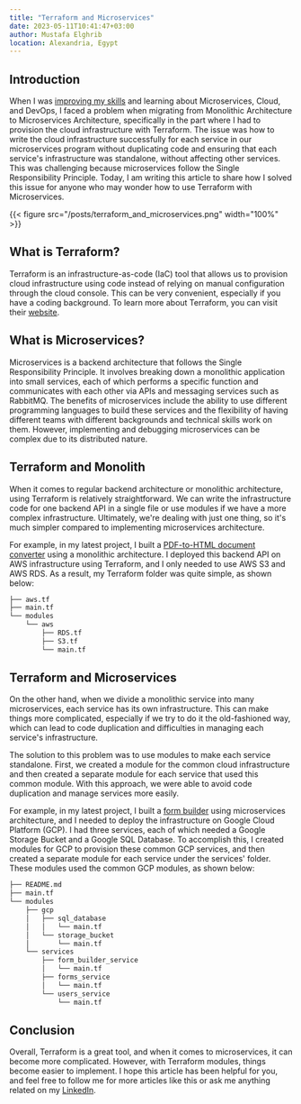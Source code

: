 ```yaml
---
title: "Terraform and Microservices"
date: 2023-05-11T10:41:47+03:00
author: Mustafa Elghrib
location: Alexandria, Egypt
---
```


## Introduction
When I was [improving my skills](https://www.linkedin.com/posts/mustafaelghrib_i-recently-improved-my-skills-in-microservices-activity-7050936883920388096-_n3h) 
and learning about Microservices, Cloud, and DevOps, I faced a problem when migrating from Monolithic 
Architecture to Microservices Architecture, specifically in the part where I had to provision the 
cloud infrastructure with Terraform. The issue was how to write the cloud infrastructure successfully 
for each service in our microservices program without duplicating code and ensuring that each service's 
infrastructure was standalone, without affecting other services. This was challenging because 
microservices follow the Single Responsibility Principle. Today, I am writing this article to 
share how I solved this issue for anyone who may wonder how to use Terraform with Microservices.

{{< figure src="/posts/terraform_and_microservices.png" width="100%" >}}

## What is Terraform?
Terraform is an infrastructure-as-code (IaC) tool that allows us to provision cloud infrastructure 
using code instead of relying on manual configuration through the cloud console. This can be very 
convenient, especially if you have a coding background. To learn more about Terraform, you can 
visit their [website](https://www.terraform.io).

## What is Microservices?
Microservices is a backend architecture that follows the Single Responsibility Principle. 
It involves breaking down a monolithic application into small services, each of which performs 
a specific function and communicates with each other via APIs and messaging services such as 
RabbitMQ. The benefits of microservices include the ability to use different programming languages 
to build these services and the flexibility of having different teams with different backgrounds 
and technical skills work on them. However, implementing and debugging microservices can be 
complex due to its distributed nature.

## Terraform and Monolith
When it comes to regular backend architecture or monolithic architecture, using Terraform 
is relatively straightforward. We can write the infrastructure code for one backend API in 
a single file or use modules if we have a more complex infrastructure. Ultimately, we're 
dealing with just one thing, so it's much simpler compared to implementing microservices architecture.

For example, in my latest project, I built a [PDF-to-HTML document converter](https://github.com/mstva/docorvter) 
using a monolithic architecture. I deployed this backend API on AWS infrastructure using 
Terraform, and I only needed to use AWS S3 and AWS RDS. As a result, my Terraform folder 
was quite simple, as shown below:

```markdown
├── aws.tf
├── main.tf
└── modules
    └── aws
        ├── RDS.tf
        ├── S3.tf
        └── main.tf
```

## Terraform and Microservices
On the other hand, when we divide a monolithic service into many microservices, 
each service has its own infrastructure. This can make things more complicated, 
especially if we try to do it the old-fashioned way, which can lead to code 
duplication and difficulties in managing each service's infrastructure.

The solution to this problem was to use modules to make each service standalone. First, 
we created a module for the common cloud infrastructure and then created a separate module 
for each service that used this common module. With this approach, we were able to avoid code 
duplication and manage services more easily.

For example, in my latest project, I built a [form builder](https://github.com/mstva/fuilder) 
using microservices architecture, and I needed to deploy the infrastructure on Google Cloud 
Platform (GCP). I had three services, each of which needed a Google Storage Bucket and a 
Google SQL Database. To accomplish this, I created modules for GCP to provision these 
common GCP services, and then created a separate module for each service under the 
services' folder. These modules used the common GCP modules, as shown below:

```markdown
├── README.md
├── main.tf
└── modules
    ├── gcp
    │   ├── sql_database
    │   │   └── main.tf
    │   └── storage_bucket
    │       └── main.tf
    └── services
        ├── form_builder_service
        │   └── main.tf
        ├── forms_service
        │   └── main.tf
        └── users_service
            └── main.tf
```

## Conclusion
Overall, Terraform is a great tool, and when it comes to microservices, it can become more complicated. 
However, with Terraform modules, things become easier to implement. I hope this article has been 
helpful for you, and feel free to follow me for more articles like this or ask me anything related on 
my [LinkedIn](https://linkedin.com/in/mustafaelghrib).
